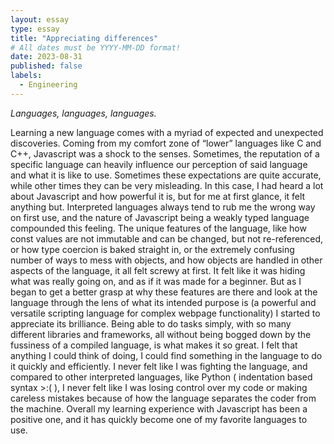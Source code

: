 ```yaml
---
layout: essay
type: essay
title: "Appreciating differences"
# All dates must be YYYY-MM-DD format!
date: 2023-08-31
published: false
labels:
  - Engineering
---
```


*Languages, languages, languages.*

Learning a new language comes with a myriad of expected and unexpected discoveries. Coming from my comfort zone of “lower” languages like C and C++, Javascript was a shock to the senses. Sometimes, the reputation of a specific language can heavily influence our perception of said language and what it is like to use. Sometimes these expectations are quite accurate, while other times they can be very misleading. In this case, I had heard a lot about Javascript and how powerful it is, but for me at first glance, it felt anything but. Interpreted languages always tend to rub me the wrong way on first use, and the nature of Javascript being a weakly typed language compounded this feeling. The unique features of the language, like how const values are not immutable and can be changed, but not re-referenced, or how type coercion is baked straight in, or the extremely confusing number of ways to mess with objects, and how objects are handled in other aspects of the language, it all felt screwy at first. It felt like it was hiding what was really going on, and as if it was made for a beginner. But as I began to get a better grasp at why these features are there and look at the language through the lens of what its intended purpose is (a powerful and versatile scripting language for complex webpage functionality) I started to appreciate its brilliance. Being able to do tasks simply, with so many different libraries and frameworks, all without being bogged down by the fussiness of a compiled language, is what makes it so great. I felt that anything I could think of doing, I could find something in the language to do it quickly and efficiently. I never felt like I was fighting the language, and compared to other interpreted languages, like Python ( indentation based syntax >:( ), I never felt like I was losing control over my code or making careless mistakes because of how the language separates the coder from the machine. Overall my learning experience with Javascript has been a positive one, and it has quickly become one of my favorite languages to use.
